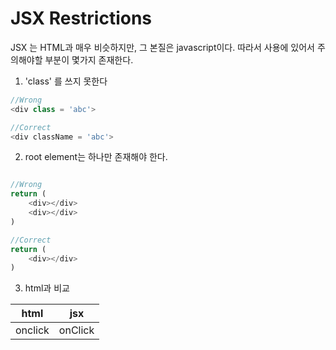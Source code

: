 <h1>JSX Restrictions</h1>
JSX 는 HTML과 매우 비슷하지만, 그 본질은 javascript이다. 따라서 사용에 있어서 주의해야할 부분이 몇가지 존재한다.

1. 'class' 를 쓰지 못한다

```javascript
//Wrong
<div class = 'abc'>

//Correct
<div className = 'abc'>
```

2. root element는 하나만 존재해야 한다.

```javascript

//Wrong
return (
    <div></div>
    <div></div>
)

//Correct
return (
    <div></div>
)

```

3. html과 비교

| html    | jsx     |
| ------- | ------- |
| onclick | onClick |
